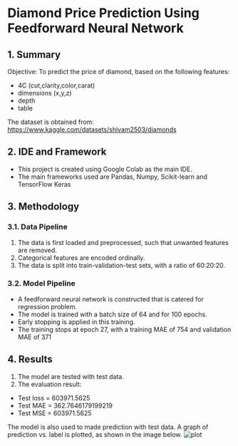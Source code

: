 # Diamond Price Prediction Using Feedforward Neural Network
## 1. Summary
Objective: To predict the price of diamond, based on the following features:
- 4C (cut,clarity,color,carat)
- dimensions (x,y,z)
- depth
- table

The dataset is obtained from:
https://www.kaggle.com/datasets/shivam2503/diamonds

## 2. IDE and Framework
- This project is created using Google Colab as the main IDE.
- The main frameworks used are Pandas, Numpy, Scikit-learn and TensorFlow Keras

## 3. Methodology
### 3.1. Data Pipeline
1. The data is first loaded and preprocessed, such that unwanted features are removed.
2. Categorical features are encoded ordinally.
3. The data is split into train-validation-test sets, with a ratio of 60:20:20.

### 3.2. Model Pipeline
- A feedforward neural network is constructed that is catered for regression problem.
- The model is trained with a batch size of 64 and for 100 epochs.
- Early stopping is applied in this training.
- The training stops at epoch 27, with a training MAE of 754 and validation MAE of 371

## 4. Results
1. The model are tested with test data.
2. The evaluation result:
  - Test loss = 603971.5625
  - Test MAE = 362.7646179199219
  - Test MSE = 603971.5625

The model is also used to made prediction with test data.
A graph of prediction vs. label is plotted, as shown in the image below.
![plot](https://user-images.githubusercontent.com/68054684/165890675-6a8a2603-1092-4cc5-9dbb-80ca7ce89ba2.png)

